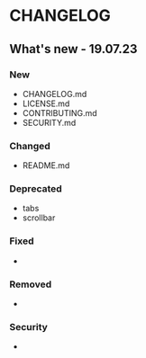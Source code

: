 # CHANGELOG

## What's new - 19.07.23

### New

 - CHANGELOG.md
 - LICENSE.md
 - CONTRIBUTING.md
 - SECURITY.md

### Changed
 
 - README.md

### Deprecated
 
 - tabs
 - scrollbar

### Fixed
 
 -

### Removed
 
 -

### Security
 
 -



